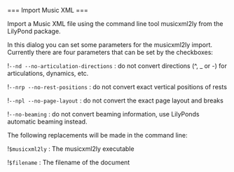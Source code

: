 === Import Music XML ===
    
Import a Music XML file using the command line tool musicxml2ly
from the LilyPond package.

In this dialog you can set some parameters for the musicxml2ly import.
Currently there are four parameters that can be set by the checkboxes:

!`--nd --no-articulation-directions`
: do not convert directions (^, _ or -) for articulations, dynamics, etc.

!`--nrp --no-rest-positions`
: do not convert exact vertical positions of rests

!`--npl --no-page-layout`
: do not convert the exact page layout and breaks

!`--no-beaming`
: do not convert beaming information, use LilyPonds automatic beaming instead.


The following replacements will be made in the command line:

!`$musicxml2ly`
: The musicxml2ly executable

!`$filename`
: The filename of the document


